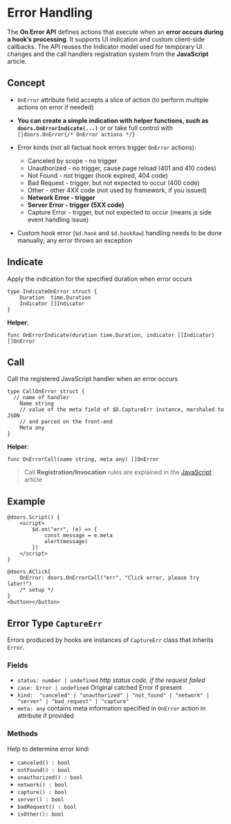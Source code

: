 # Error Handling

The **On Error API** defines actions that execute when an **error occurs during a hook’s processing**. It supports UI indication and custom client-side callbacks. The API reuses the Indicator model used for temporary UI changes and the call handlers registration system from the **JavaScript** article.

## Concept

* `OnError` attribute field accepts a slice of action (to perform multiple actions on error if needed) 
* **You can create a simple indication with helper functions, such as `doors.OnErrorIndicate(...)`** or or take full control with `[]doors.OnError{/* OnError actions */}`
* Error kinds (not all factual hook errors trigger `OnError` actions):
  * Canceled by scope - no trigger
  * Unauthorized -  no trigger, cause page reload (401 and 410 codes)
  * Not Found  - not trigger (hook expired, 404 code) 
  * Bad Request - trigger, but not expected to occur (400 code)
  * Other - other 4XX code (not used by framework, if you issued)
  * **Network Error - trigger**
  * **Server Error - trigger (5XX code)**
  * Capture Error - trigger, but not expected to occur (means js side event handling issue)
  
* Custom hook error (`$d.hook` and `$d.hookRaw`) handling needs to be done manually; any error throws an exception

## Indicate 

Apply the indication for the specified duration when error occurs

```templ
type IndicateOnError struct {
	Duration  time.Duration
	Indicator []Indicator
}
```

**Helper**: 

```templ
func OnErrorIndicate(duration time.Duration, indicator []Indicator) []OnError 
```

## Call

Call the registered JavaScript handler when an error occurs

```templ
type CallOnError struct {
  // name of handler
	Name string
	// value of the meta field of $D.CaptureErr instance, marshaled to JSON
	// and parced on the front-end
	Meta any
}
```

**Helper**:

```templ
func OnErrorCall(name string, meta any) []OnError 
```

> Call **Registration/Invocation** rules are explained in the [JavaScript](../10-javascript.md) article

## Example

```templ
@doors.Script() {
    <script>
        $d.on("err", (e) => {
        	const message = e.meta
        	alert(message)
        })
    </script>
}

@doors.AClick{
	OnError: doors.OnErrorCall("err", "Click error, please try later!")
	/* setup */
}
<button></button>
```



## Error Type `CaptureErr`

Errors produced by hooks are instances of `CaptureErr` class that inherits `Error`.

### Fields

* `status: number | undefined`
  *http status code, if the request failed*
* `case: Error | undefined`
  Original catched Error if present
* `kind:  "canceled" | "unauthorized" | "not_found" | "network" | "server" | "bad_request" | "capture"`
* `meta: any`
  contains meta information specified in `OnError` action in attribute if provided

### Methods

Help to determine error kind:

* `canceled() : bool`
* `notFound() : bool`
* `unauthorized() : bool`
* `network() : bool`
* `capture() : bool`
* `server() : bool`
* `badRequest() : bool`
* `isOther(): bool`

